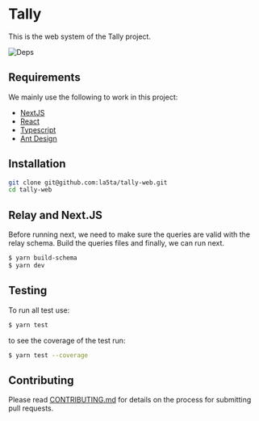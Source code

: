# Tally

This is the web system of the Tally project.

<!--
  TODO:
  Add test badges using: https://shields.io/
-->

![Deps](https://img.shields.io/david/la5ta/tally-web?style=for-the-badge&labelColor=000000)

## Requirements

We mainly use the following to work in this project:

- [NextJS](https://nextjs.org/)
- [React](https://reactjs.org/)
- [Typescript](https://www.typescriptlang.org/)
- [Ant Design](https://ant.design/)

## Installation

```bash
git clone git@github.com:la5ta/tally-web.git
cd tally-web
```

## Relay and Next.JS

Before running next, we need to make sure the queries are valid with the relay schema. Build the queries files and finally, we can run next.

```bash
$ yarn build-schema
$ yarn dev
```

## Testing

To run all test use:

```bash
$ yarn test
```

to see the coverage of the test run:

```bash
$ yarn test --coverage
```

## Contributing

Please read [CONTRIBUTING.md](CONTRIBUTING.md) for details on the process for submitting pull requests.
